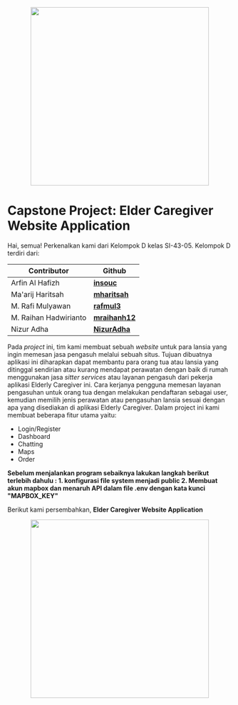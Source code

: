 <p align="center"><img src="https://drive.google.com/uc?export=view&id=1WSPg63VWGAPT5dxcM2i_37w95BbDCEQS" width="400"></p>

# Capstone Project: Elder Caregiver Website Application

Hai, semua! Perkenalkan kami dari Kelompok D kelas SI-43-05. Kelompok D terdiri dari:

| Contributor | Github |
| --- | --- |
| Arfin Al Hafizh | <a href="https://github.com/insouc"><b>insouc</b></a> |
| Ma'arij Haritsah | <a href="https://github.com/mharitsah"><b>mharitsah</b></a> |
| M. Rafi Mulyawan | <a href="https://github.com/rafmul3"><b>rafmul3</b></a> |
| M. Raihan Hadwirianto | <a href="https://github.com/mraihanh12"><b>mraihanh12</b></a> |
| Nizur Adha	| <a href="https://github.com/NizurAdha"><b>NizurAdha</b></a> |

Pada _project_ ini, tim kami membuat sebuah _website_ untuk para lansia yang ingin memesan jasa pengasuh melalui sebuah situs. Tujuan dibuatnya aplikasi ini diharapkan dapat membantu para orang tua atau lansia yang ditinggal sendirian atau kurang mendapat perawatan dengan baik di rumah menggunakan jasa _sitter services_ atau layanan pengasuh dari pekerja aplikasi Elderly Caregiver ini. Cara kerjanya pengguna memesan layanan pengasuhan untuk orang tua dengan melakukan pendaftaran sebagai user, kemudian memilih jenis perawatan atau pengasuhan lansia sesuai dengan apa yang disediakan di aplikasi Elderly Caregiver.  Dalam project ini kami membuat beberapa fitur utama yaitu: 
- Login/Register
- Dashboard
- Chatting
- Maps
- Order

<b>
Sebelum menjalankan program sebaiknya lakukan langkah berikut terlebih dahulu :
1. konfigurasi file system menjadi public
2. Membuat akun mapbox dan menaruh API dalam file .env dengan kata kunci "MAPBOX_KEY"
</b>

Berikut kami persembahkan, <b>Elder Caregiver Website Application</b>

<p align="center"><a href="https://laravel.com" target="_blank"><img src="https://raw.githubusercontent.com/laravel/art/master/logo-lockup/5%20SVG/2%20CMYK/1%20Full%20Color/laravel-logolockup-cmyk-red.svg" width="400"></a></p>
